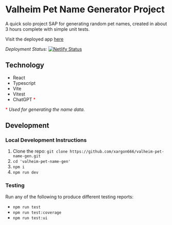 # Valheim Pet Name Generator Project
A quick solo project SAP for generating random pet names, created in about 3 hours complete with simple unit tests.

Visit the deployed app [here](https://valheim-pet-name-gen.netlify.app)

*Deployment Status:* [![Netlify Status](https://api.netlify.com/api/v1/badges/6fb807b7-37a5-4fad-a8be-feadd57e2d83/deploy-status)](https://app.netlify.com/sites/valheim-pet-name-gen/deploys)
## Technology
- React
- Typescript
- Vite
- Vitest
- ChatGPT <span style="color: red">*</span>

 <span style="color: red">*</span> *Used for generating the name data.*

## Development
### Local Development Instructions
1. Clone the repo: `git clone https://github.com/xargon666/valheim-pet-name-gen.git`
2. `cd 'valheim-pet-name-gen'`
3. `npm i`
4. `npm run dev`

### Testing
Run any of the following to produce different testing reports:
- `npm run test`
- `npm run test:coverage`
- `npm run test:ui`
